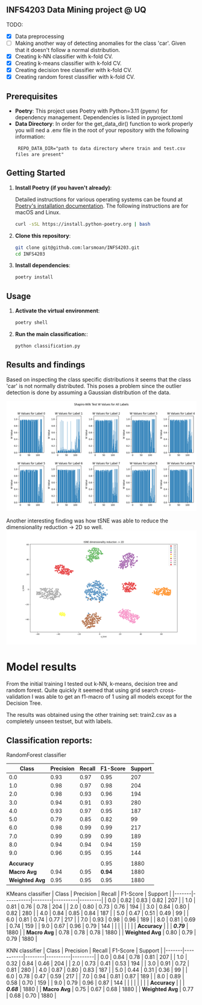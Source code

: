 ## INFS4203 Data Mining project @ UQ


TODO:
- [x] Data preprocessing   
- [ ] Making another way of detecting anomalies for the class 'car'. Given that it doesn't follow a normal distribution. 
- [x] Creating k-NN classifier with k-fold CV.
- [x] Creating k-means classifier with k-fold CV.
- [x] Creating decision tree classifier with k-fold CV.
- [x] Creating random forest classifier with k-fold CV.

## Prerequisites
- **Poetry**: This project uses Poetry with Python=3.11 (pyenv) for dependency management. Dependencies is listed in pyproject.toml
- **Data Directory**: In order for the get_data_dir() function to work properly you will ned a .env file in the root of your repository with the following information:
   ```
    REPO_DATA_DIR="path to data directory where train and test.csv files are present"
   ```
## Getting Started

1. **Install Poetry (if you haven't already)**:

   Detailed instructions for various operating systems can be found at [Poetry's installation documentation](https://python-poetry.org/docs/#installation). The following instructions are for macOS and Linux.
     ```bash
     curl -sSL https://install.python-poetry.org | bash
     ```

2. **Clone this repository**:

   ```bash
   git clone git@github.com:larsmoan/INFS4203.git
   cd INFS4203
   ```

3. **Install dependencies**:

   ```bash
   poetry install
   ```

## Usage

1. **Activate the virtual environment**:

   ```bash
   poetry shell
   ```

2. **Run the main classification:**:

   ```bash
   python classification.py
   ```


## Results and findings
Based on inspecting the class specific distributions it seems that the class 'car' is not normally distributed. This poses a problem since the outlier detection is done by assuming a Gaussian distribution of the data. 

![Shapiro-Wilkes](./data/shapiro_wilkes.png)

Another interesting finding was how tSNE was able to reduce the dimensionality reduction -> 2D so well. 
![tSNE](./data/tSNE_result.png)


# Model results
From the initial training I tested out k-NN, k-means, decision tree and random forest. Quite quickly it seemed that using grid search cross-validation I was able to get an f1-macro of 1 using all models except for the Decision Tree.

The results was obtained using the other training set: train2.csv as a completely unseen testset, but with labels.

## Classification reports:
RandomForest classifier 

| Class | Precision | Recall | F1-Score | Support |
|-------|-----------|--------|----------|---------|
| 0.0   | 0.93      | 0.97   | 0.95     | 207     |
| 1.0   | 0.98      | 0.97   | 0.98     | 204     |
| 2.0   | 0.98      | 0.93   | 0.96     | 194     |
| 3.0   | 0.94      | 0.91   | 0.93     | 280     |
| 4.0   | 0.93      | 0.97   | 0.95     | 187     |
| 5.0   | 0.79      | 0.85   | 0.82     | 99      |
| 6.0   | 0.98      | 0.99   | 0.99     | 217     |
| 7.0   | 0.99      | 0.99   | 0.99     | 189     |
| 8.0   | 0.94      | 0.94   | 0.94     | 159     |
| 9.0   | 0.96      | 0.95   | 0.95     | 144     |
|       |           |        |          |         |
| **Accuracy** |            |        | 0.95         |  1880   |
| **Macro Avg** | 0.94      | 0.95   | **0.94**     | 1880    |
| **Weighted Avg** | 0.95   | 0.95   | 0.95     | 1880    |





KMeans classifier 
| Class | Precision | Recall | F1-Score | Support |
|-------|-----------|--------|----------|---------|
| 0.0   | 0.82      | 0.83   | 0.82     | 207     |
| 1.0   | 0.81      | 0.76   | 0.78     | 204     |
| 2.0   | 0.80      | 0.73   | 0.76     | 194     |
| 3.0   | 0.84      | 0.80   | 0.82     | 280     |
| 4.0   | 0.84      | 0.85   | 0.84     | 187     |
| 5.0   | 0.47      | 0.51   | 0.49     | 99      |
| 6.0   | 0.81      | 0.74   | 0.77     | 217     |
| 7.0   | 0.93      | 0.98   | 0.96     | 189     |
| 8.0   | 0.81      | 0.69   | 0.74     | 159     |
| 9.0   | 0.67      | 0.96   | 0.79     | 144     |
|       |           |        |          |         |
| **Accuracy** |            |        | ***0.79***     | 1880    |
| **Macro Avg** | 0.78      | 0.78   | 0.78     | 1880    |
| **Weighted Avg** | 0.80   | 0.79   | 0.79     | 1880    |


KNN classifier 
   | Class | Precision | Recall | F1-Score | Support |
|-------|-----------|--------|----------|---------|
| 0.0   | 0.84      | 0.78   | 0.81     | 207     |
| 1.0   | 0.32      | 0.84   | 0.46     | 204     |
| 2.0   | 0.73      | 0.41   | 0.53     | 194     |
| 3.0   | 0.91      | 0.72   | 0.81     | 280     |
| 4.0   | 0.87      | 0.80   | 0.83     | 187     |
| 5.0   | 0.44      | 0.31   | 0.36     | 99      |
| 6.0   | 0.78      | 0.47   | 0.59     | 217     |
| 7.0   | 0.94      | 0.81   | 0.87     | 189     |
| 8.0   | 0.89      | 0.58   | 0.70     | 159     |
| 9.0   | 0.79      | 0.96   | 0.87     | 144     |
|       |           |        |          |         |
| **Accuracy** |            |        | ***0.68***     | 1880    |
| **Macro Avg** | 0.75      | 0.67   | 0.68     | 1880    |
| **Weighted Avg** | 0.77   | 0.68   | 0.70     | 1880    |


